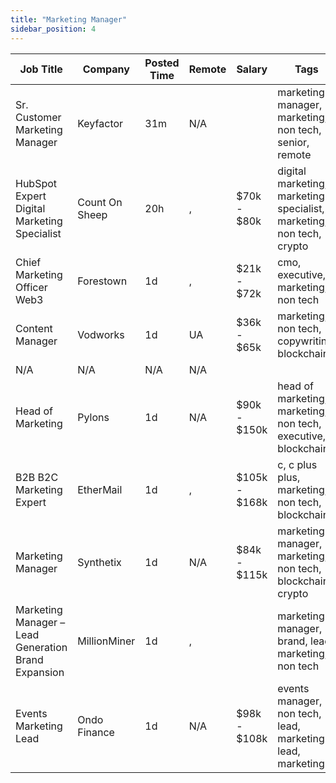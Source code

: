 ```yaml
---
title: "Marketing Manager"
sidebar_position: 4
---
```


| Job Title | Company | Posted Time | Remote | Salary | Tags | Apply Link |
|-----------|---------|-------------|--------|--------|------|------------|
| Sr. Customer Marketing Manager | Keyfactor | 31m | N/A |  | marketing manager, marketing, non tech, senior, remote | [Apply](https://web3.career/sr-customer-marketing-manager-keyfactor/97312) |
| HubSpot Expert Digital Marketing Specialist | Count On Sheep | 20h | , | $70k - $80k | digital marketing, marketing specialist, marketing, non tech, crypto | [Apply](https://web3.career/hubspot-expert-digital-marketing-specialist-countonsheep/97215) |
| Chief Marketing Officer Web3 | Forestown | 1d | , | $21k - $72k | cmo, executive, marketing, non tech | [Apply](https://web3.career/chief-marketing-officer-web3-forestown/97199) |
| Content Manager | Vodworks | 1d | UA | $36k - $65k | marketing, non tech, copywriting, blockchain | [Apply](https://web3.career/content-manager-vodworks/97194) |
| N/A | N/A | N/A | N/A |  |  | [Apply](https://web3.career/metana) |
| Head of Marketing | Pylons | 1d | N/A | $90k - $150k | head of marketing, marketing, non tech, executive, blockchain | [Apply](https://web3.career/head-of-marketing-pylons/97185) |
| B2B B2C Marketing Expert | EtherMail | 1d | , | $105k - $168k | c, c plus plus, marketing, non tech, blockchain | [Apply](https://web3.career/b2b-b2c-marketing-expert-ethermail/97180) |
| Marketing Manager | Synthetix | 1d | N/A | $84k - $115k | marketing manager, marketing, non tech, blockchain, crypto | [Apply](https://web3.career/marketing-manager-snx/97166) |
| Marketing Manager – Lead Generation Brand Expansion | MillionMiner | 1d | , |  | marketing manager, brand, lead, marketing, non tech | [Apply](https://web3.career/marketing-manager-lead-generation-brand-expansion-millionminer/94523) |
| Events Marketing Lead | Ondo Finance | 1d | N/A | $98k - $108k | events manager, non tech, lead, marketing lead, marketing | [Apply](https://web3.career/events-marketing-lead-ondofinance/97140) |
